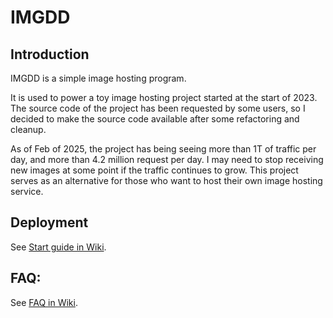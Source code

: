 # IMGDD

## Introduction
IMGDD is a simple image hosting program.

It is used to power a toy image hosting project started at the start of 2023. The source code of the project has been requested by some users, so I decided to make the source code available after some refactoring and cleanup.

As of Feb of 2025, the project has being seeing more than 1T of traffic per day, and more than 4.2 million request per day. I may need to stop receiving new images at some point if the traffic continues to grow. This project serves as an alternative for those who want to host their own image hosting service.

## Deployment
See [Start guide in Wiki](https://github.com/ericls/imgdd/wiki/Start-guide).

## FAQ:
See [FAQ in Wiki](https://github.com/ericls/imgdd/wiki/FAQ).
